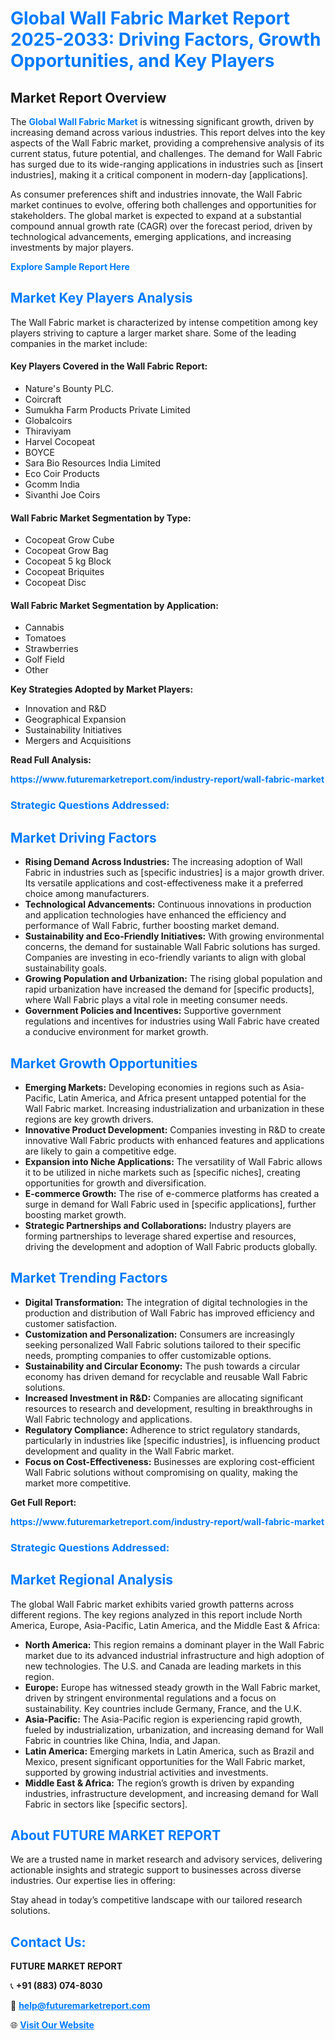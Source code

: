 <h1 style="color: #007BFF;">Global Wall Fabric Market Report 2025-2033: Driving Factors, Growth Opportunities, and Key Players</h1>

<section id="overview">
<h2>Market Report Overview</h2>
<p>The <a href="https://www.futuremarketreport.com/industry-report/wall-fabric-market" style="color: #007BFF; text-decoration: none;"><strong>Global Wall Fabric Market</strong></a> is witnessing significant growth, driven by increasing demand across various industries. This report delves into the key aspects of the Wall Fabric market, providing a comprehensive analysis of its current status, future potential, and challenges. The demand for Wall Fabric has surged due to its wide-ranging applications in industries such as [insert industries], making it a critical component in modern-day [applications].</p>
<p>As consumer preferences shift and industries innovate, the Wall Fabric market continues to evolve, offering both challenges and opportunities for stakeholders. The global market is expected to expand at a substantial compound annual growth rate (CAGR) over the forecast period, driven by technological advancements, emerging applications, and increasing investments by major players.</p>
</section>

<section id="overview">
<p><a href="https://www.futuremarketreport.com/request-sample/reportId=35603" style="color: #007BFF; text-decoration: none;"><strong>Explore Sample Report Here</strong></a></p>
</section>

<section id="key-players">
<h2 style="color: #007BFF;">Market Key Players Analysis</h2>
<p>The Wall Fabric market is characterized by intense competition among key players striving to capture a larger market share. Some of the leading companies in the market include:</p>
<h4>Key Players Covered in the Wall Fabric Report:</h4>
<ul><li>Nature&#039;s Bounty PLC.</li><li>Coircraft</li><li>Sumukha Farm Products Private Limited</li><li>Globalcoirs</li><li>Thiraviyam</li><li>Harvel Cocopeat</li><li>BOYCE</li><li>Sara Bio Resources India Limited</li><li>Eco Coir Products</li><li>Gcomm India</li><li>Sivanthi Joe Coirs</li></ul>
<h4>Wall Fabric Market Segmentation by Type:</h4>
<ul><li>Cocopeat Grow Cube</li><li>Cocopeat Grow Bag</li><li>Cocopeat 5 kg Block</li><li>Cocopeat Briquites</li><li>Cocopeat Disc</li></ul>

<h4>Wall Fabric Market Segmentation by Application:</h4>
<ul><li>Cannabis</li><li>Tomatoes</li><li>Strawberries</li><li>Golf Field</li><li>Other</li></ul>
<p><strong>Key Strategies Adopted by Market Players:</strong></p>
<ul>
<li>Innovation and R&D</li>
<li>Geographical Expansion</li>
<li>Sustainability Initiatives</li>
<li>Mergers and Acquisitions</li>
</ul>
</section>

<section>
<p><strong>Read Full Analysis: </strong></p><a href="https://www.futuremarketreport.com/industry-report/wall-fabric-market" style="color: #007BFF; text-decoration: none;"><strong>https://www.futuremarketreport.com/industry-report/wall-fabric-market</strong></a>
<h3 style="color: #007BFF;">Strategic Questions Addressed:</h3>
</section>

<section id="driving-factors">
<h2 style="color: #007BFF;">Market Driving Factors</h2>
<ul>
<li><strong>Rising Demand Across Industries:</strong> The increasing adoption of Wall Fabric in industries such as [specific industries] is a major growth driver. Its versatile applications and cost-effectiveness make it a preferred choice among manufacturers.</li>
<li><strong>Technological Advancements:</strong> Continuous innovations in production and application technologies have enhanced the efficiency and performance of Wall Fabric, further boosting market demand.</li>
<li><strong>Sustainability and Eco-Friendly Initiatives:</strong> With growing environmental concerns, the demand for sustainable Wall Fabric solutions has surged. Companies are investing in eco-friendly variants to align with global sustainability goals.</li>
<li><strong>Growing Population and Urbanization:</strong> The rising global population and rapid urbanization have increased the demand for [specific products], where Wall Fabric plays a vital role in meeting consumer needs.</li>
<li><strong>Government Policies and Incentives:</strong> Supportive government regulations and incentives for industries using Wall Fabric have created a conducive environment for market growth.</li>
</ul>
</section>

<section id="growth-opportunities">
<h2 style="color: #007BFF;">Market Growth Opportunities</h2>
<ul>
<li><strong>Emerging Markets:</strong> Developing economies in regions such as Asia-Pacific, Latin America, and Africa present untapped potential for the Wall Fabric market. Increasing industrialization and urbanization in these regions are key growth drivers.</li>
<li><strong>Innovative Product Development:</strong> Companies investing in R&D to create innovative Wall Fabric products with enhanced features and applications are likely to gain a competitive edge.</li>
<li><strong>Expansion into Niche Applications:</strong> The versatility of Wall Fabric allows it to be utilized in niche markets such as [specific niches], creating opportunities for growth and diversification.</li>
<li><strong>E-commerce Growth:</strong> The rise of e-commerce platforms has created a surge in demand for Wall Fabric used in [specific applications], further boosting market growth.</li>
<li><strong>Strategic Partnerships and Collaborations:</strong> Industry players are forming partnerships to leverage shared expertise and resources, driving the development and adoption of Wall Fabric products globally.</li>
</ul>
</section>

<section id="trending-factors">
<h2 style="color: #007BFF;">Market Trending Factors</h2>
<ul>
<li><strong>Digital Transformation:</strong> The integration of digital technologies in the production and distribution of Wall Fabric has improved efficiency and customer satisfaction.</li>
<li><strong>Customization and Personalization:</strong> Consumers are increasingly seeking personalized Wall Fabric solutions tailored to their specific needs, prompting companies to offer customizable options.</li>
<li><strong>Sustainability and Circular Economy:</strong> The push towards a circular economy has driven demand for recyclable and reusable Wall Fabric solutions.</li>
<li><strong>Increased Investment in R&D:</strong> Companies are allocating significant resources to research and development, resulting in breakthroughs in Wall Fabric technology and applications.</li>
<li><strong>Regulatory Compliance:</strong> Adherence to strict regulatory standards, particularly in industries like [specific industries], is influencing product development and quality in the Wall Fabric market.</li>
<li><strong>Focus on Cost-Effectiveness:</strong> Businesses are exploring cost-efficient Wall Fabric solutions without compromising on quality, making the market more competitive.</li>
</ul>
</section>

<section>
<p><strong>Get Full Report: </strong></p><a href="https://www.futuremarketreport.com/industry-report/wall-fabric-market" style="color: #007BFF; text-decoration: none;"><strong>https://www.futuremarketreport.com/industry-report/wall-fabric-market</strong></a>
<h3 style="color: #007BFF;">Strategic Questions Addressed:</h3>
</section>


<section id="regional-analysis">
<h2 style="color: #007BFF;">Market Regional Analysis</h2>
<p>The global Wall Fabric market exhibits varied growth patterns across different regions. The key regions analyzed in this report include North America, Europe, Asia-Pacific, Latin America, and the Middle East & Africa:</p>
<ul>
<li><strong>North America:</strong> This region remains a dominant player in the Wall Fabric market due to its advanced industrial infrastructure and high adoption of new technologies. The U.S. and Canada are leading markets in this region.</li>
<li><strong>Europe:</strong> Europe has witnessed steady growth in the Wall Fabric market, driven by stringent environmental regulations and a focus on sustainability. Key countries include Germany, France, and the U.K.</li>
<li><strong>Asia-Pacific:</strong> The Asia-Pacific region is experiencing rapid growth, fueled by industrialization, urbanization, and increasing demand for Wall Fabric in countries like China, India, and Japan.</li>
<li><strong>Latin America:</strong> Emerging markets in Latin America, such as Brazil and Mexico, present significant opportunities for the Wall Fabric market, supported by growing industrial activities and investments.</li>
<li><strong>Middle East & Africa:</strong> The region’s growth is driven by expanding industries, infrastructure development, and increasing demand for Wall Fabric in sectors like [specific sectors].</li>
</ul>
</section>

<footer>
<h2 style="color: #007BFF;">About FUTURE MARKET REPORT</h2>
<p>We are a trusted name in market research and advisory services, delivering actionable insights and strategic support to businesses across diverse industries. Our expertise lies in offering:</p>

<p>Stay ahead in today’s competitive landscape with our tailored research solutions.</p>

<h2 style="color: #007BFF;">Contact Us:</h2>
<p><strong>FUTURE MARKET REPORT</strong></p>
<p>📞 <strong>+91 (883) 074-8030</strong></p>
<p>📧 <strong><a href="mailto:help@futuremarketreport.com" style="color: #007BFF;">help@futuremarketreport.com</a></strong></p>
<p>🌐 <strong><a href="https://www.futuremarketreport.com/" style="color: #007BFF;">Visit Our Website</a></strong></p>
</footer>